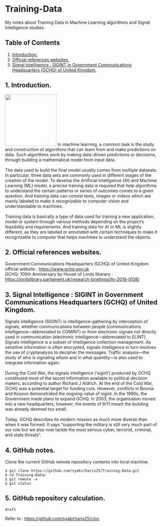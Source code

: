 # Training-Data
My notes about Training Data in Machine Learning algorithms and Signal Intelligence studies.

## Table of Contents
1. [Introduction.](#introduction)
2. [Official references websites.](#references)
3. [Signal Intelligence : SIGINT in Government Communications Headquarters (GCHQ) of United Kingdom.](#sigint)

<a name="introduction"></a>
## 1. Introduction.
<img src="italy-spain.png" height="170"> 
In machine learning, a common task is the study and construction of algorithms that can learn from and make predictions on data. Such algorithms work by making data-driven predictions or decisions, through building a mathematical model from input data.
<br /><br />
The data used to build the final model usually comes from multiple datasets. In particular, three data sets are commonly used in different stages of the creation of the model. To develop the Artificial Intelligence (AI) and Machine Learning (ML) model, a precise training data is required that help algorithms to understand the certain patterns or series of outcomes comes to a given question. And training data can consist texts, images or videos which are mainly labeled to make it recognizable to computer vision and understandable to machines.
<br /><br />
Training data is basically a type of data used for training a new application, model or system through various methods depending on the project’s feasibility and requirements. And training data for AI or ML is slightly different, as they are labeled or annotated with certain techniques to make it recognizable to computer that helps machines to understand the objects.

<a name="references"></a>
## 2. Official references websites. <br />
Government Communications Headquarters (GCHQ) of United Kingdom official website : https://www.gchq.gov.uk <br />
GCHQ: 100th Anniversary by House of Lords libarary : https://lordslibrary.parliament.uk/research-briefings/lln-2019-0138/

<a name="introduction"></a>
## 3. Signal Intelligence : SIGINT in Government Communications Headquarters (GCHQ) of United Kingdom.
Signals intelligence (SIGINT) is intelligence-gathering by interception of signals, whether communications between people (communications intelligence—abbreviated to COMINT) or from electronic signals not directly used in communication (electronic intelligence—abbreviated to ELINT). Signals intelligence is a subset of intelligence collection management. As sensitive information is often encrypted, signals intelligence in turn involves the use of cryptanalysis to decipher the messages. Traffic analysis—the study of who is signaling whom and in what quantity—is also used to integrate information again.
<br /><br />
During the Cold War, the signals intelligence (‘sigint’) produced by GCHQ constituted most of the secret information available to political decision makers, according to author Richard J Aldrich. At the end of the Cold War, GCHQ was a potential target for funding cuts. However, conflicts in Bosnia and Kosovo demonstrated the ongoing value of sigint. In the 1990s, the Government made plans to expand GCHQ. In 2003, the organisation moved into a new headquarters, however, the events of 9/11 meant the building was already deemed too small.
<br /><br />
Today, GCHQ describes its modern mission as much more diverse than when it was formed. It says “supporting the military is still very much part of our role but we also now tackle the most serious cyber, terrorist, criminal, and state threats”.

<a name="github"></a>
## 4. GitHub notes.
Clone the current GitHub remote repository contents into local machine.
```
$ git clone https://github.com/syakirharis25/Training-Data.git
$ cd Training-Data/
$ git remote -v
$ git status
```

<a name="calculation"></a>
## 5. GitHub repository calculation.
```
draft
```
Refer to : https://github.com/syakirharis25/cloc
